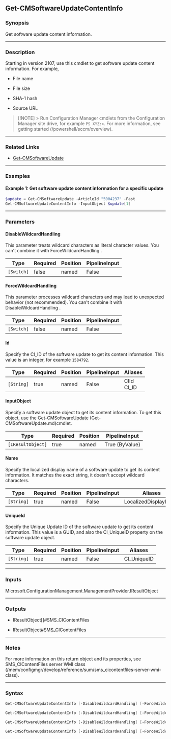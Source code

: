 Get-CMSoftwareUpdateContentInfo
-------------------------------




### Synopsis
Get software update content information.



---


### Description

Starting in version 2107, use this cmdlet to get software update content information. For example,



- File name



- File size



- SHA-1 hash



- Source URL






> [!NOTE] > Run Configuration Manager cmdlets from the Configuration Manager site drive, for example `PS XYZ:>`. For more information, see getting started (/powershell/sccm/overview).




---


### Related Links
* [Get-CMSoftwareUpdate](Get-CMSoftwareUpdate)





---


### Examples
#### Example 1: Get software update content information for a specific update
```PowerShell
$update = Get-CMSoftwareUpdate -ArticleId "5004237" -Fast
Get-CMSoftwareUpdateContentInfo -InputObject $update[1]
```



---


### Parameters
#### **DisableWildcardHandling**

This parameter treats wildcard characters as literal character values. You can't combine it with ForceWildcardHandling .






|Type      |Required|Position|PipelineInput|
|----------|--------|--------|-------------|
|`[Switch]`|false   |named   |False        |



#### **ForceWildcardHandling**

This parameter processes wildcard characters and may lead to unexpected behavior (not recommended). You can't combine it with DisableWildcardHandling .






|Type      |Required|Position|PipelineInput|
|----------|--------|--------|-------------|
|`[Switch]`|false   |named   |False        |



#### **Id**

Specify the CI_ID of the software update to get its content information. This value is an integer, for example `1584792`.






|Type      |Required|Position|PipelineInput|Aliases       |
|----------|--------|--------|-------------|--------------|
|`[String]`|true    |named   |False        |CIId<br/>CI_ID|



#### **InputObject**

Specify a software update object to get its content information. To get this object, use the Get-CMSoftwareUpdate (Get-CMSoftwareUpdate.md)cmdlet.






|Type             |Required|Position|PipelineInput |
|-----------------|--------|--------|--------------|
|`[IResultObject]`|true    |named   |True (ByValue)|



#### **Name**

Specify the localized display name of a software update to get its content information. It matches the exact string, it doesn't accept wildcard characters.






|Type      |Required|Position|PipelineInput|Aliases             |
|----------|--------|--------|-------------|--------------------|
|`[String]`|true    |named   |False        |LocalizedDisplayName|



#### **UniqueId**

Specify the Unique Update ID of the software update to get its content information. This value is a GUID, and also the CI_UniqueID property on the software update object.






|Type      |Required|Position|PipelineInput|Aliases    |
|----------|--------|--------|-------------|-----------|
|`[String]`|true    |named   |False        |CI_UniqueID|





---


### Inputs
Microsoft.ConfigurationManagement.ManagementProvider.IResultObject





---


### Outputs
* IResultObject[]#SMS_CIContentFiles


* IResultObject#SMS_CIContentFiles






---


### Notes
For more information on this return object and its properties, see SMS_CIContentFiles server WMI class (/mem/configmgr/develop/reference/sum/sms_cicontentfiles-server-wmi-class).



---


### Syntax
```PowerShell
Get-CMSoftwareUpdateContentInfo [-DisableWildcardHandling] [-ForceWildcardHandling] -Id <String> [<CommonParameters>]
```
```PowerShell
Get-CMSoftwareUpdateContentInfo [-DisableWildcardHandling] [-ForceWildcardHandling] -InputObject <IResultObject> [<CommonParameters>]
```
```PowerShell
Get-CMSoftwareUpdateContentInfo [-DisableWildcardHandling] [-ForceWildcardHandling] -Name <String> [<CommonParameters>]
```
```PowerShell
Get-CMSoftwareUpdateContentInfo [-DisableWildcardHandling] [-ForceWildcardHandling] -UniqueId <String> [<CommonParameters>]
```
